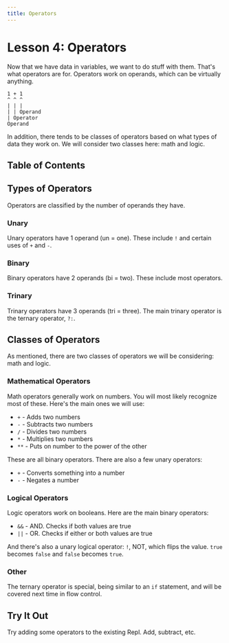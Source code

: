 ```yaml
---
title: Operators
---
```

# Lesson 4: Operators

Now that we have data in variables, we want to do stuff with them. That's what operators are for. Operators work on operands, which can be virtually anything.

```
1 + 1
^ ^ ^
| | |
| | Operand
| Operator
Operand
```

In addition, there tends to be classes of operators based on what types of data they work on. We will consider two classes here: math and logic.

## Table of Contents

## Types of Operators

Operators are classified by the number of operands they have.

### Unary

Unary operators have 1 operand (un = one). These include `!` and certain uses of `+` and `-`.

### Binary

Binary operators have 2 operands (bi = two). These include most operators.

### Trinary

Trinary operators have 3 operands (tri = three). The main trinary operator is the ternary operator, `?:`.

## Classes of Operators

As mentioned, there are two classes of operators we will be considering: math and logic.

### Mathematical Operators

Math operators generally work on numbers. You will most likely recognize most of these. Here's the main ones we will use:

* `+` - Adds two numbers
* `-` - Subtracts two numbers
* `/` - Divides two numbers
* `*` - Multiplies two numbers
* `**` - Puts on number to the power of the other

These are all binary operators. There are also a few unary operators:

* `+` - Converts something into a number
* `-` - Negates a number

### Logical Operators

Logic operators work on booleans. Here are the main binary operators:

* `&&` - AND. Checks if both values are true
* `||` - OR. Checks if either or both values are true

And there's also a unary logical operator: `!`, NOT, which flips the value. `true` becomes `false` and `false` becomes `true`.

### Other

The ternary operator is special, being similar to an `if` statement, and will be covered next time in flow control.

## Try It Out

Try adding some operators to the existing Repl. Add, subtract, etc.
